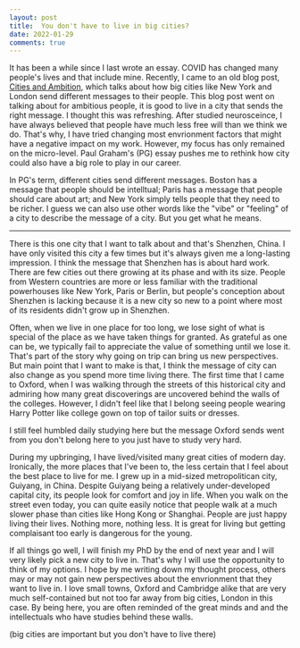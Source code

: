 ```yaml
---
layout: post
title:  You don't have to live in big cities?
date: 2022-01-29
comments: true
---
```


It has been a while since I last wrote an essay. COVID has changed many people's lives and that include mine. Recently, I came to an old blog post, [Cities and Ambition](http://www.paulgraham.com/cities.html), which talks about how big cities like New York and London send different messages to their people. This blog post went on talking about for ambitious people, it is good to live in a city that sends the right message. I thought this was refreshing. After studied neurosceince, I have always believed that people have much less free will than we think we do. That's why, I have tried changing most envrionment factors that might have a negative impact on my work. However, my focus has only remained on the micro-level. Paul Graham's (PG) essay pushes me to rethink how city could also have a big role to play in our career.  

In PG's term, different cities send different messages. Boston has a message that people should be intelltual; Paris has a message that people should care about art; and New York simply tells people that they need to be richer. I guess we can also use other words like the "vibe" or "feeling" of a city to describe the message of a city. But you get what he means.  


------------------------------


There is this one city that I want to talk about and that's Shenzhen, China. I have only visited this city a few times but it's always given me a long-lasting impression. I think the message that Shenzhen has is about hard work. There are few cities out there growing at its phase and with its size. People from Western countries are more or less familiar with the traditional powerhouses like New York, Paris or Berlin, but people's conception about Shenzhen is lacking because it is a new city so new to a point where most of its residents didn't grow up in Shenzhen.







Often, when we live in one place for too long, we lose sight of what is special of the place as we have taken things for granted. As grateful as one can be, we typically fail to appreciate the value of something until we lose it. That's part of the story why going on trip can bring us new perspectives. But main point that I want to make is that, I think the message of city can also change as you spend more time living there. The first time that I came to Oxford, when I was walking through the streets of this historical city and admiring how many great discoverings are uncovered behind the walls of the colleges. However, I didn't feel like that I belong seeing people wearing Harry Potter like college gown on top of tailor suits or dresses. 


I still feel humbled daily studying here but the message Oxford sends went from you don't belong here to you just have to study very hard.




During my upbringing, I have lived/visited many great cities of modern day. Ironically, the more places that I've been to, the less certain that I feel about the best place to live for me. I grew up in a mid-sized metropolitican city, Guiyang, in China. Despite Guiyang being a relatively under-developed capital city, its people look for comfort and joy in life. When you walk on the street even today, you can quite easily notice that people walk at a much slower phase than cities like Hong Kong or Shanghai. People are just happy living their lives. Nothing more, nothing less. It is great for living but getting complaisant too early is dangerous for the young.

If all things go well, I will finish my PhD by the end of next year and I will very likely pick a new city to live in. That's why I will use the opportunity to think of my options. I hope by me writing down my thought process, others may or may not gain new perspectives about the envrionment that they want to live in. I love small towns, Oxford and Cambridge alike that are very much self-contained but not too far away from big cities, London in this case. By being here, you are often reminded of the great minds and and the intellectuals who have studies behind these walls. 



(big cities are important but you don't have to live there)